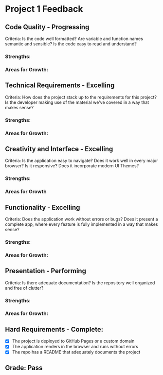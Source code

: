 # Project 1 Feedback

## Code Quality - Progressing

Criteria: Is the code well formatted? Are variable and function names semantic and sensible? Is the code easy to read and understand?

### Strengths:

### Areas for Growth:

## Technical Requirements - Excelling

Criteria: How does the project stack up to the requirements for this project? Is the developer making use of the material we've covered in a way that makes sense?

### Strengths:

### Areas for Growth:

## Creativity and Interface - Excelling

Criteria: Is the application easy to navigate? Does it work well in every major browser? Is it responsive? Does it incorporate modern UI Themes?

### Strengths:

### Areas for Growth

## Functionality - Excelling

Criteria: Does the application work without errors or bugs? Does it present a complete app, where every feature is fully implemented in a way that makes sense?

### Strengths:

### Areas for Growth:

## Presentation - Performing

Criteria: Is there adequate documentation? Is the repository well organized and free of clutter?

### Strengths:

### Areas for Growth:

## Hard Requirements - Complete:

-   [x] The project is deployed to GitHub Pages or a custom domain
-   [x] The application renders in the browser and runs without errors
-   [x] The repo has a README that adequately documents the project

## Grade: Pass
